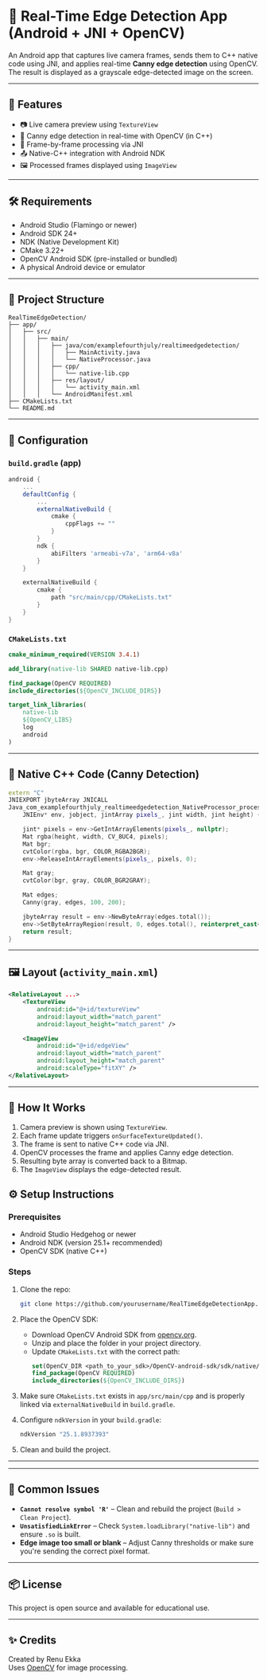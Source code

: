 
# 📸 Real-Time Edge Detection App (Android + JNI + OpenCV)

An Android app that captures live camera frames, sends them to C++ native code using JNI, and applies real-time **Canny edge detection** using OpenCV. The result is displayed as a grayscale edge-detected image on the screen.

---

## 🚀 Features

- 📷 Live camera preview using `TextureView`
- 🧠 Canny edge detection in real-time with OpenCV (in C++)
- 🔁 Frame-by-frame processing via JNI
- 📤 Native-C++ integration with Android NDK
- 🖼️ Processed frames displayed using `ImageView`

---

## 🛠️ Requirements

- Android Studio (Flamingo or newer)
- Android SDK 24+
- NDK (Native Development Kit)
- CMake 3.22+
- OpenCV Android SDK (pre-installed or bundled)
- A physical Android device or emulator

---

## 📂 Project Structure

```
RealTimeEdgeDetection/
├── app/
│   ├── src/
│   │   ├── main/
│   │   │   ├── java/com/examplefourthjuly/realtimeedgedetection/
│   │   │   │   ├── MainActivity.java
│   │   │   │   └── NativeProcessor.java
│   │   │   ├── cpp/
│   │   │   │   └── native-lib.cpp
│   │   │   ├── res/layout/
│   │   │   │   └── activity_main.xml
│   │   │   └── AndroidManifest.xml
├── CMakeLists.txt
└── README.md
```

---

## 🔧 Configuration

### `build.gradle` (app)

```groovy
android {
    ...
    defaultConfig {
        ...
        externalNativeBuild {
            cmake {
                cppFlags += ""
            }
        }
        ndk {
            abiFilters 'armeabi-v7a', 'arm64-v8a'
        }
    }

    externalNativeBuild {
        cmake {
            path "src/main/cpp/CMakeLists.txt"
        }
    }
}
```

### `CMakeLists.txt`

```cmake
cmake_minimum_required(VERSION 3.4.1)

add_library(native-lib SHARED native-lib.cpp)

find_package(OpenCV REQUIRED)
include_directories(${OpenCV_INCLUDE_DIRS})

target_link_libraries(
    native-lib
    ${OpenCV_LIBS}
    log
    android
)
```

---

## 🧠 Native C++ Code (Canny Detection)

```cpp
extern "C"
JNIEXPORT jbyteArray JNICALL
Java_com_examplefourthjuly_realtimeedgedetection_NativeProcessor_processFrame(
    JNIEnv* env, jobject, jintArray pixels_, jint width, jint height) {

    jint* pixels = env->GetIntArrayElements(pixels_, nullptr);
    Mat rgba(height, width, CV_8UC4, pixels);
    Mat bgr;
    cvtColor(rgba, bgr, COLOR_RGBA2BGR);
    env->ReleaseIntArrayElements(pixels_, pixels, 0);

    Mat gray;
    cvtColor(bgr, gray, COLOR_BGR2GRAY);

    Mat edges;
    Canny(gray, edges, 100, 200);

    jbyteArray result = env->NewByteArray(edges.total());
    env->SetByteArrayRegion(result, 0, edges.total(), reinterpret_cast<jbyte*>(edges.data));
    return result;
}
```

---

## 🖼️ Layout (`activity_main.xml`)

```xml
<RelativeLayout ...>
    <TextureView
        android:id="@+id/textureView"
        android:layout_width="match_parent"
        android:layout_height="match_parent" />

    <ImageView
        android:id="@+id/edgeView"
        android:layout_width="match_parent"
        android:layout_height="match_parent"
        android:scaleType="fitXY" />
</RelativeLayout>
```

---

## 📸 How It Works

1. Camera preview is shown using `TextureView`.
2. Each frame update triggers `onSurfaceTextureUpdated()`.
3. The frame is sent to native C++ code via JNI.
4. OpenCV processes the frame and applies Canny edge detection.
5. Resulting byte array is converted back to a Bitmap.
6. The `ImageView` displays the edge-detected result.

## ⚙️ Setup Instructions

### Prerequisites

- Android Studio Hedgehog or newer
- Android NDK (version 25.1+ recommended)
- OpenCV SDK (native C++)

### Steps

1. Clone the repo:
    ```bash
    git clone https://github.com/yourusername/RealTimeEdgeDetectionApp.git
    ```

2. Place the OpenCV SDK:
    - Download OpenCV Android SDK from [opencv.org](https://opencv.org/releases/).
    - Unzip and place the folder in your project directory.
    - Update `CMakeLists.txt` with the correct path:
      ```cmake
      set(OpenCV_DIR <path_to_your_sdk>/OpenCV-android-sdk/sdk/native/jni)
      find_package(OpenCV REQUIRED)
      include_directories(${OpenCV_INCLUDE_DIRS})
      ```

3. Make sure `CMakeLists.txt` exists in `app/src/main/cpp` and is properly linked via `externalNativeBuild` in `build.gradle`.

4. Configure `ndkVersion` in your `build.gradle`:
    ```groovy
    ndkVersion "25.1.8937393"
    ```

5. Clean and build the project.

---
   

---

## 🐞 Common Issues

- **`Cannot resolve symbol 'R'`** – Clean and rebuild the project (`Build > Clean Project`).
- **`UnsatisfiedLinkError`** – Check `System.loadLibrary("native-lib")` and ensure `.so` is built.
- **Edge image too small or blank** – Adjust Canny thresholds or make sure you're sending the correct pixel format.

---

## 📦 License

This project is open source and available for educational use.

---

## ✨ Credits

Created by Renu Ekka  
Uses [OpenCV](https://opencv.org/) for image processing.
